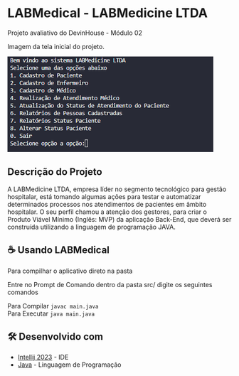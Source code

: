 # LABMedical - LABMedicine LTDA

Projeto avaliativo do DevinHouse - Módulo 02

Imagem da tela inicial do projeto.

<img src="src\img\program.png" alt="exemplo imagem">

## Descrição do Projeto

A LABMedicine LTDA, empresa líder no segmento tecnológico para gestão hospitalar, está tomando algumas ações para testar e automatizar determinados processos nos atendimentos de pacientes em âmbito hospitalar. O seu perfil chamou a atenção dos gestores, para criar o Produto Viável Mínimo (Inglês: MVP) da aplicação Back-End, que deverá ser construída utilizando a linguagem de programação JAVA.

## ☕ Usando LABMedical

Para compilhar o aplicativo direto na pasta

Entre no Prompt de Comando dentro da pasta src/ digite os seguintes comandos

Para Compilar
`javac main.java` <br />
Para Executar
`java main.java`

## 🛠️ Desenvolvido com

- [Intellij 2023](https://www.jetbrains.com/pt-br/idea/) - IDE
- [Java](https://www.java.com/pt-BR/) - Linguagem de Programação
